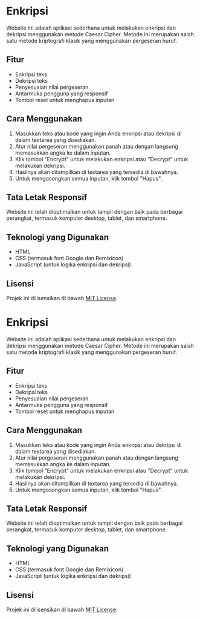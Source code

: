 # Enkripsi 

Website ini adalah aplikasi sederhana untuk melakukan enkripsi dan dekripsi menggunakan metode Caesar Cipher. Metode ini merupakan salah satu metode kriptografi klasik yang menggunakan pergeseran huruf.

## Fitur

- Enkripsi teks
- Dekripsi teks
- Penyesuaian nilai pergeseran
- Antarmuka pengguna yang responsif
- Tombol reset untuk menghapus inputan

## Cara Menggunakan

1. Masukkan teks atau kode yang ingin Anda enkripsi atau dekripsi di dalam textarea yang disediakan.
2. Atur nilai pergeseran menggunakan panah atau dengan langsung memasukkan angka ke dalam inputan.
3. Klik tombol "Encrypt" untuk melakukan enkripsi atau "Decrypt" untuk melakukan dekripsi.
4. Hasilnya akan ditampilkan di textarea yang tersedia di bawahnya.
5. Untuk mengosongkan semua inputan, klik tombol "Hapus".

## Tata Letak Responsif

Website ini telah dioptimalkan untuk tampil dengan baik pada berbagai perangkat, termasuk komputer desktop, tablet, dan smartphone.

## Teknologi yang Digunakan

- HTML
- CSS (termasuk font Google dan Remixicon)
- JavaScript (untuk logika enkripsi dan dekripsi)

## Lisensi

Projek ini dilisensikan di bawah [MIT License](LICENSE).

# Enkripsi 

Website ini adalah aplikasi sederhana untuk melakukan enkripsi dan dekripsi menggunakan metode Caesar Cipher. Metode ini merupakan salah satu metode kriptografi klasik yang menggunakan pergeseran huruf.

## Fitur

- Enkripsi teks
- Dekripsi teks
- Penyesuaian nilai pergeseran
- Antarmuka pengguna yang responsif
- Tombol reset untuk menghapus inputan

## Cara Menggunakan

1. Masukkan teks atau kode yang ingin Anda enkripsi atau dekripsi di dalam textarea yang disediakan.
2. Atur nilai pergeseran menggunakan panah atau dengan langsung memasukkan angka ke dalam inputan.
3. Klik tombol "Encrypt" untuk melakukan enkripsi atau "Decrypt" untuk melakukan dekripsi.
4. Hasilnya akan ditampilkan di textarea yang tersedia di bawahnya.
5. Untuk mengosongkan semua inputan, klik tombol "Hapus".

## Tata Letak Responsif

Website ini telah dioptimalkan untuk tampil dengan baik pada berbagai perangkat, termasuk komputer desktop, tablet, dan smartphone.

## Teknologi yang Digunakan

- HTML
- CSS (termasuk font Google dan Remixicon)
- JavaScript (untuk logika enkripsi dan dekripsi)

## Lisensi

Projek ini dilisensikan di bawah [MIT License](LICENSE).